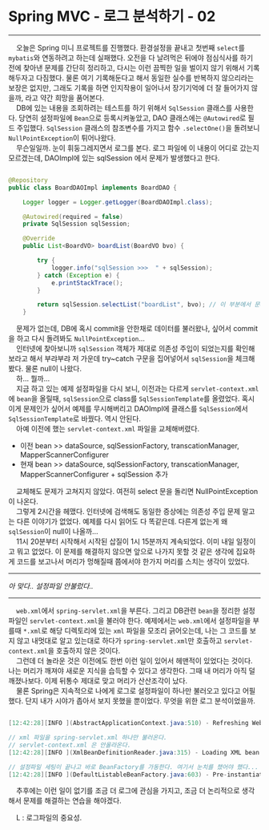 # Spring MVC -  로그 분석하기 - 02

<hr/>

&nbsp;&nbsp;&nbsp;&nbsp;오늘은 Spring 미니 프로젝트를 진행했다. 환경설정을 끝내고 첫번째 `select`를 `mybatis`와 연동하려고 하는데 실패했다. 오전을 다 날려먹은 뒤에야 점심식사를 하기 전에 찾아낸 문제를 간단히 정리하고, 다시는 이런 끔찍한 일을 벌이지 않기 위해서 기록해두자고 다짐했다. 물론 여기 기록해둔다고 해서 동일한 실수를 반복하지 않으리라는 보장은 없지만, 그래도 기록을 하면 인지작용이 일어나서 장기기억에 더 잘 들어가지 않을까, 라고 약간 희망을 품어본다.  
&nbsp;&nbsp;&nbsp;&nbsp;DB에 있는 내용을 조회하려는 테스트를 하기 위해서 `SqlSession` 클래스를 사용한다. 당연히 설정파일에 `Bean`으로 등록시켜놓았고, DAO 클래스에는 `@Autowired`로 필드 주입했다. `SqlSession` 클래스의 참조변수를 가지고 함수 `.selectOne()`을 돌려보니 `NullPointException`이 튀어나왔다.  
&nbsp;&nbsp;&nbsp;&nbsp;무슨일일까. 눈이 휘둥그레지면서 로그를 본다. 로그 파일에 이 내용이 어디로 갔는지 모르겠는데, DAOImpl에 있는 sqlSession 에서 문제가 발생했다고 한다.

```java

@Repository
public class BoardDAOImpl implements BoardDAO {

	Logger logger = Logger.getLogger(BoardDAOImpl.class);

	@Autowired(required = false)
	private SqlSession sqlSession;

	@Override
	public List<BoardVO> boardList(BoardVO bvo) {

		try {
			logger.info("sqlSession >>>  " + sqlSession);
		} catch (Exception e) {
			e.printStackTrace();
		}

		return sqlSession.selectList("boardList", bvo); // 이 부분에서 문제가 발생했었다.
	}

```
&nbsp;&nbsp;&nbsp;&nbsp;문제가 없는데, DB에 혹시 commit을 안한채로 데이터를 불러왔나, 싶어서 commit을 하고 다시 돌려봐도 `NullPointException`...  
&nbsp;&nbsp;&nbsp;&nbsp;인터넷에 찾아보니까 `sqlSession` 객체가 제대로 의존성 주입이 되었는지를 확인해보라고 해서 부랴부랴 저 가운데 try~catch 구문을 집어넣어서 `sqlSession`을 체크해봤다. 물론 null이 나왔다.  
&nbsp;&nbsp;&nbsp;&nbsp;하... 뭘까...  
&nbsp;&nbsp;&nbsp;&nbsp;지금 하고 있는 예제 설정파일을 다시 보니, 이전과는 다르게 `servlet-context.xml`에 `bean`을 올릴때, `sqlSession`으로 class를 `SqlSessionTemplate`를 올렸었다. 혹시 이게 문제인가 싶어서 예제를 무시해버리고 DAOImpl에 클래스를 `SqlSession`에서 `SqlSessionTemplate`로 바꿨다. 역시 안된다.  
&nbsp;&nbsp;&nbsp;&nbsp;아예 이전에 했는 `servlet-context.xml` 파일을 교체해버렸다.

- 이전 bean >> dataSource, sqlSessionFactory, transcationManager, MapperScannerConfigurer
- 현재 bean >> dataSource, sqlSessionFactory, transcationManager, MapperScannerConfigurer + sqlSession 추가

&nbsp;&nbsp;&nbsp;&nbsp;교체해도 문제가 고쳐지지 않았다. 여전히 select 문을 돌리면 NullPointException이 나온다.  
&nbsp;&nbsp;&nbsp;&nbsp;그렇게 2시간을 헤맸다. 인터넷에 검색해도 동일한 증상에는 의존성 주입 문제 말고는 다른 이야기가 없었다. 예제를 다시 읽어도 다 똑같은데. 다른게 없는게 왜 `sqlSession`이 null이 나올까...  
&nbsp;&nbsp;&nbsp;&nbsp;11시 20분부터 시작해서 시작된 삽질이 1시 15분까지 계속되었다. 이미 내일 일정이고 뭐고 없었다. 이 문제를 해결하지 않으면 앞으로 나가지 못할 것 같은 생각에 집요하게 코드를 보고나서 머리가 멍해질때 쯤에서야 한가지 머리를 스치는 생각이 있었다.  

<hr/>

_아 맞다.. 설정파일 안불렀다.._

<hr/>

&nbsp;&nbsp;&nbsp;&nbsp;`web.xml`에서 `spring-servlet.xml`을 부른다. 그리고 DB관련 `bean`을 정리한 설정파일인 `servlet-context.xml`을 불러야 한다. 예제에서는 `web.xml`에서 설정파일을 부를때 `*.xml`로 해당 디렉토리에 있는 `xml` 파일을 모조리 긁어오는데, 나는 그 코드를 보지 않고 내멋대로 알고 있는대로 하다가 `spring-servlet.xml`만 호출하고 `servlet-context.xml`을 호출하지 않은 것이다.  
&nbsp;&nbsp;&nbsp;&nbsp;그런데 더 놀라운 것은 이전에도 한번 이런 일이 있어서 헤맨적이 있었다는 것이다. 나는 머리가 깨져야 새로운 지식을 습득할 수 있다고 생각한다. 그때 내 머리가 아직 덜 깨졌나보다. 이제 뒤통수 제대로 맞고 머리가 산산조각이 났다.  
&nbsp;&nbsp;&nbsp;&nbsp;물론 Spring은 지속적으로 나에게 로그로 설정파일이 하나만 불러오고 있다고 어필했다. 단지 내가 시야가 좁아서 보지 못했을 뿐이었다. 무엇을 위한 로그 분석이었을까.  

```java

[12:42:28][INFO ](AbstractApplicationContext.java:510) - Refreshing WebApplicationContext for namespace 'spring-servlet': startup date [Mon Jan 18 12:42:28 KST 2021]; root of context hierarchy

// xml 파일을 spring-servlet.xml 하나만 불러온다.
// servlet-context.xml 은 안올라온다.
[12:42:28][INFO ](XmlBeanDefinitionReader.java:315) - Loading XML bean definitions from ServletContext resource [/WEB-INF/spring-servlet.xml]

// 설정파일 세팅이 끝나고 바로 BeanFactory를 가동한다. 여기서 눈치를 챘어야 했다...
[12:42:28][INFO ](DefaultListableBeanFactory.java:603) - Pre-instantiating singletons in org.springframework.beans.factory.support.DefaultListableBeanFactory@46f0cffd: defining beans [org.springframework.context.annotation.internalConfigurationAnnotationProcessor,org.springframework.context.annotation.internalAutowiredAnnotationProcessor,org.springframework.context.annotation.internalRequiredAnnotationProcessor,org.springframework.context.annotation.internalCommonAnnotationProcessor,mvcContentNegotiationManager,org.springframework.web.servlet.mvc.method.annotation.RequestMappingHandlerMapping#0,org.springframework.format.support.FormattingConversionServiceFactoryBean#0,org.springframework.web.servlet.mvc.method.annotation.RequestMappingHandlerAdapter#0,org.springframework.web.servlet.handler.MappedInterceptor#0,org.springframework.web.servlet.mvc.method.annotation.ExceptionHandlerExceptionResolver#0,org.springframework.web.servlet.mvc.annotation.ResponseStatusExceptionResolver#0,org.springframework.web.servle
```

&nbsp;&nbsp;&nbsp;&nbsp;추후에는 이런 일이 없기를 조금 더 로그에 관심을 가지고, 조금 더 논리적으로 생각해서 문제를 해결하는 연습을 해야겠다.

&nbsp;&nbsp;&nbsp;&nbsp;L : 로그파일의 중요성.
